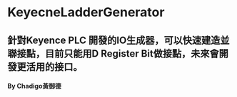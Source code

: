 # KeyecneLadderGenerator
## 針對Keyence PLC 開發的IO生成器，可以快速建造並聯接點，目前只能用D Register Bit做接點，未來會開發更活用的接口。
#### By Chadigo黃御德
